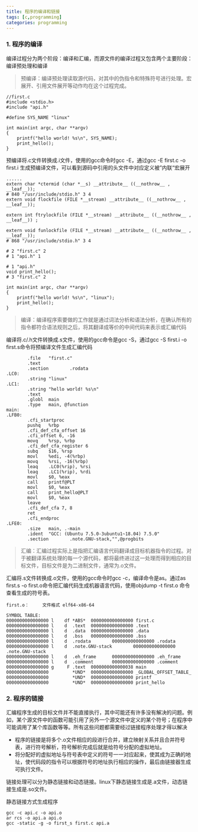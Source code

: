 ```yaml
---
title: 程序的编译和链接
tags: [c,programming]
categories: programming
---
```



### 1. 程序的编译
编译过程分为两个阶段：编译和汇编，而源文件的编译过程又包含两个主要阶段：编译预处理和编译
> 预编译：编译预处理读取源代码，对其中的伪指令和特殊符号进行处理。宏展开、引用文件展开等动作均在这个过程完成。
```
//first.c
#include <stdio.h>
#include "api.h"

#define SYS_NAME "linux"

int main(int argc, char **argv)
{
    printf("hello world! %s\n", SYS_NAME);
    print_hello();
}
```

预编译将.c文件转换成.i文件，使用的gcc命令时gcc -E，通过gcc -E first.c -o first.i 生成预编译文件，可以看到源码中引用的头文件中对应定义被”内联“宏展开

```
......
extern char *ctermid (char *__s) __attribute__ ((__nothrow__ , __leaf__));
# 840 "/usr/include/stdio.h" 3 4
extern void flockfile (FILE *__stream) __attribute__ ((__nothrow__ , __leaf__));

extern int ftrylockfile (FILE *__stream) __attribute__ ((__nothrow__ , __leaf__)) ;

extern void funlockfile (FILE *__stream) __attribute__ ((__nothrow__ , __leaf__));
# 868 "/usr/include/stdio.h" 3 4

# 2 "first.c" 2
# 1 "api.h" 1

# 1 "api.h"
void print_hello();
# 3 "first.c" 2

int main(int argc, char **argv)
{
    printf("hello world! %s\n", "linux");
    print_hello();
}
```

> 编译：编译程序索要做的工作就是通过词法分析和语法分析，在确认所有的指令都符合语法规则之后，将其翻译成等价的中间代码来表示或汇编代码

编译将.c/.h文件转换成.s文件，使用的gcc命令是gcc -S，通过gcc -S first.i -o first.s命令将预编译文件生成汇编代码

```
        .file   "first.c"
        .text
        .section        .rodata
.LC0:
        .string "linux"
.LC1:
        .string "hello world! %s\n"
        .text
        .globl  main
        .type   main, @function
main:
.LFB0:
        .cfi_startproc
        pushq   %rbp
        .cfi_def_cfa_offset 16
        .cfi_offset 6, -16
        movq    %rsp, %rbp
        .cfi_def_cfa_register 6
        subq    $16, %rsp
        movl    %edi, -4(%rbp)
        movq    %rsi, -16(%rbp)
        leaq    .LC0(%rip), %rsi
        leaq    .LC1(%rip), %rdi
        movl    $0, %eax
        call    printf@PLT
        movl    $0, %eax
        call    print_hello@PLT
        movl    $0, %eax
        leave
        .cfi_def_cfa 7, 8
        ret
        .cfi_endproc
.LFE0:
        .size   main, .-main
        .ident  "GCC: (Ubuntu 7.5.0-3ubuntu1~18.04) 7.5.0"
        .section        .note.GNU-stack,"",@progbits
```

> 汇编：汇编过程实际上是指把汇编语言代码翻译成目标机器指令的过程。对于被翻译系统处理的每一个源代码，都将最终进过这一处理而得到相应的目标文件，目标文件是为二进制文件，通常为.o文件。

汇编将.s文件转换成.o文件，使用的gcc命令时gcc -c，编译命令是as。通过as first.s -o first.o命令把汇编代码生成机器语言代码，使用objdump -t first.o 命令查看生成的符号表。

```
first.o：     文件格式 elf64-x86-64

SYMBOL TABLE:
0000000000000000 l    df *ABS*  0000000000000000 first.c
0000000000000000 l    d  .text  0000000000000000 .text
0000000000000000 l    d  .data  0000000000000000 .data
0000000000000000 l    d  .bss   0000000000000000 .bss
0000000000000000 l    d  .rodata        0000000000000000 .rodata
0000000000000000 l    d  .note.GNU-stack        0000000000000000 .note.GNU-stack
0000000000000000 l    d  .eh_frame      0000000000000000 .eh_frame
0000000000000000 l    d  .comment       0000000000000000 .comment
0000000000000000 g     F .text  0000000000000038 main
0000000000000000         *UND*  0000000000000000 _GLOBAL_OFFSET_TABLE_
0000000000000000         *UND*  0000000000000000 printf
0000000000000000         *UND*  0000000000000000 print_hello
```

### 2. 程序的链接
汇编程序生成的目标文件并不能直接执行，其中可能还有许多没有解决的问题。例如，某个源文件中的函数可能引用了另外一个源文件中定义的某个符号；在程序中可能调用了某个库函数等等。所有这些问题都需要经过链接程序处理才得以解决


* 程序的链接是将多个.o文件相应的段进行合并，建立映射关系并且合并符号表，进行符号解析，符号解析完成后就是给符号分配的虚拟地址。
* 将分配好的虚拟地址与符号表中定义的符号一一对应起来，使其成为正确的地址，使代码段的指令可以根据符号的地址执行相应的操作，最后由链接器生成可执行文件。

链接处理可以分为静态链接和动态链接。linux下静态链接生成是.a文件，动态链接生成是.so文件。

静态链接方式生成程序
```
gcc -c api.c -o api.o
ar rcs -o api.a api.o
gcc -static -g -o first_s first.c api.a
```





